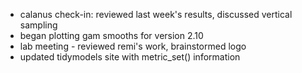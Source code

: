 - calanus check-in: reviewed last week's results, discussed vertical 
sampling
- began plotting gam smooths for version 2.10
- lab meeting - reviewed remi's work, brainstormed logo 
- updated tidymodels site with metric_set() information 
